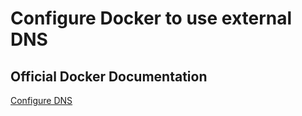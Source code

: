 # Configure Docker to use external DNS

## Official Docker Documentation
[Configure DNS](https://docs.docker.com/engine/userguide/networking/default_network/configure-dns/)  
